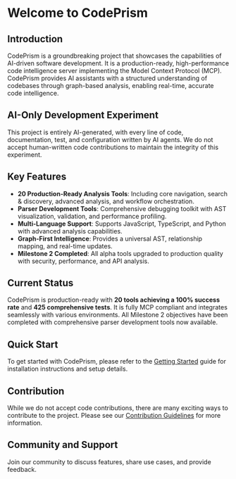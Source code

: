 # Welcome to CodePrism

## Introduction

CodePrism is a groundbreaking project that showcases the capabilities of AI-driven software development. It is a production-ready, high-performance code intelligence server implementing the Model Context Protocol (MCP). CodePrism provides AI assistants with a structured understanding of codebases through graph-based analysis, enabling real-time, accurate code intelligence.

## AI-Only Development Experiment

This project is entirely AI-generated, with every line of code, documentation, test, and configuration written by AI agents. We do not accept human-written code contributions to maintain the integrity of this experiment.

## Key Features

- **20 Production-Ready Analysis Tools**: Including core navigation, search & discovery, advanced analysis, and workflow orchestration.
- **Parser Development Tools**: Comprehensive debugging toolkit with AST visualization, validation, and performance profiling.
- **Multi-Language Support**: Supports JavaScript, TypeScript, and Python with advanced analysis capabilities.
- **Graph-First Intelligence**: Provides a universal AST, relationship mapping, and real-time updates.
- **Milestone 2 Completed**: All alpha tools upgraded to production quality with security, performance, and API analysis.

## Current Status

CodePrism is production-ready with **20 tools achieving a 100% success rate** and **425 comprehensive tests**. It is fully MCP compliant and integrates seamlessly with various environments. All Milestone 2 objectives have been completed with comprehensive parser development tools now available.

## Quick Start

To get started with CodePrism, please refer to the [Getting Started](./GETTING_STARTED.md) guide for installation instructions and setup details.

## Contribution

While we do not accept code contributions, there are many exciting ways to contribute to the project. Please see our [Contribution Guidelines](./Contributing.md) for more information.

## Community and Support

Join our community to discuss features, share use cases, and provide feedback. 